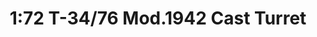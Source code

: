 ---
layout: product
title: "1:72 T-34/76 Mod.1942 Cast Turret"
price: "2400" 
desc: "Maketa"
img_path: "/assets/img/DRA7601.webp"
brand: "Dragon"
available: false
special_offer: false
new: false
soon: false
cat: "010000"
subcat: "010600"
subsubcat: "0N/A"
sifra: "DRA7601"
popular: false
---